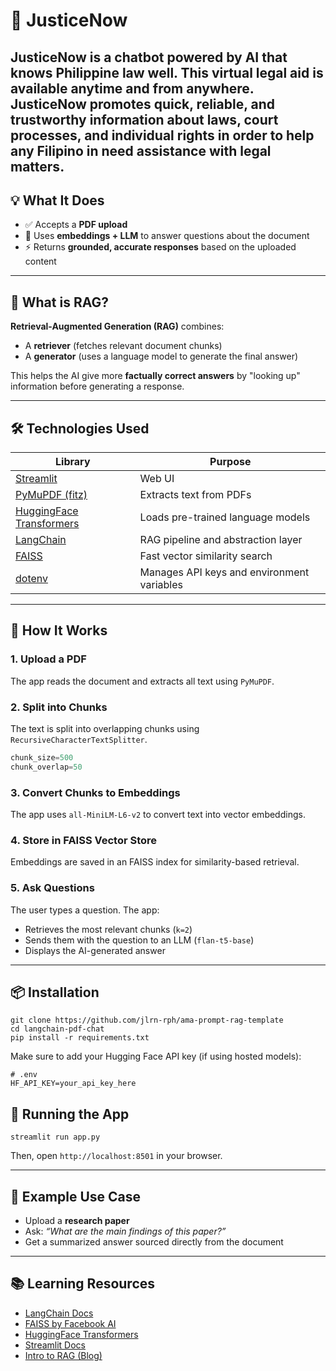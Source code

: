 # 📄 JusticeNow

 JusticeNow is a chatbot powered by AI that knows Philippine law well. This virtual legal aid is available anytime and from anywhere. JusticeNow promotes quick, reliable, and trustworthy information about laws, court processes, and individual rights in order to help any Filipino in need assistance with legal matters. 
---

## 💡 What It Does
- ✅ Accepts a **PDF upload**
- 🤖 Uses **embeddings + LLM** to answer questions about the document
- ⚡ Returns **grounded, accurate responses** based on the uploaded content

---

## 🧠 What is RAG?

**Retrieval-Augmented Generation (RAG)** combines:
- A **retriever** (fetches relevant document chunks)
- A **generator** (uses a language model to generate the final answer)

This helps the AI give more **factually correct answers** by "looking up" information before generating a response.

---

## 🛠️ Technologies Used

| Library | Purpose |
|--------|---------|
| [Streamlit](https://streamlit.io) | Web UI |
| [PyMuPDF (fitz)](https://pymupdf.readthedocs.io/en/latest/) | Extracts text from PDFs |
| [HuggingFace Transformers](https://huggingface.co/docs/transformers/index) | Loads pre-trained language models |
| [LangChain](https://www.langchain.com/) | RAG pipeline and abstraction layer |
| [FAISS](https://github.com/facebookresearch/faiss) | Fast vector similarity search |
| [dotenv](https://pypi.org/project/python-dotenv/) | Manages API keys and environment variables |

---

## 🧾 How It Works

### 1. Upload a PDF

The app reads the document and extracts all text using `PyMuPDF`.

### 2. Split into Chunks

The text is split into overlapping chunks using `RecursiveCharacterTextSplitter`.
```python
chunk_size=500
chunk_overlap=50
````

### 3. Convert Chunks to Embeddings

The app uses `all-MiniLM-L6-v2` to convert text into vector embeddings.

### 4. Store in FAISS Vector Store

Embeddings are saved in an FAISS index for similarity-based retrieval.

### 5. Ask Questions

The user types a question. The app:

* Retrieves the most relevant chunks (`k=2`)
* Sends them with the question to an LLM (`flan-t5-base`)
* Displays the AI-generated answer

---

## 📦 Installation

```
git clone https://github.com/jlrn-rph/ama-prompt-rag-template
cd langchain-pdf-chat
pip install -r requirements.txt
```

Make sure to add your Hugging Face API key (if using hosted models):

```env
# .env
HF_API_KEY=your_api_key_here
```


## 🚀 Running the App

```
streamlit run app.py
```

Then, open `http://localhost:8501` in your browser.

---

## 🔄 Example Use Case

* Upload a **research paper**
* Ask: *“What are the main findings of this paper?”*
* Get a summarized answer sourced directly from the document

---

## 📚 Learning Resources
* [LangChain Docs](https://docs.langchain.com/)
* [FAISS by Facebook AI](https://github.com/facebookresearch/faiss)
* [HuggingFace Transformers](https://huggingface.co/docs/transformers/index)
* [Streamlit Docs](https://docs.streamlit.io/)
* [Intro to RAG (Blog)](https://www.pinecone.io/learn/retrieval-augmented-generation/)
